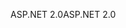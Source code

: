 <span data-ttu-id="ac8dd-101">ASP.NET 2.0</span><span class="sxs-lookup"><span data-stu-id="ac8dd-101">ASP.NET 2.0</span></span>